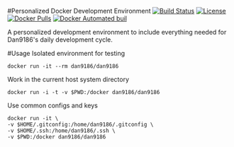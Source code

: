 #Personalized Docker Development Environment
[![Build Status](https://travis-ci.org/dan9186/docker-dan9186.svg?branch=master)](https://travis-ci.org/dan9186/docker-dan9186) [![License](http://img.shields.io/:license-mit-green.svg)](http://dan9186.mit-license.org) [![Docker Pulls](https://img.shields.io/docker/pulls/dan9186/dan9186.svg)]() [![Docker Automated buil](https://img.shields.io/docker/automated/dan9186/dan9186.svg)]()

A personalized development environment to include everything needed for Dan9186's daily development cycle.

#Usage
Isolated environment for testing

```
docker run -it --rm dan9186/dan9186
```
Work in the current host system directory

```
docker run -i -t -v $PWD:/docker dan9186/dan9186
```

Use common configs and keys

```
docker run -it \
-v $HOME/.gitconfig:/home/dan9186/.gitconfig \
-v $HOME/.ssh:/home/dan9186/.ssh \
-v $PWD:/docker dan9186/dan9186
```
